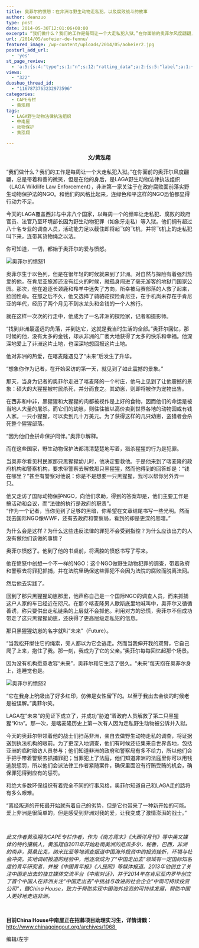 ```yaml
---
title: 奥菲尔的愤怒：在非洲与野生动物走私犯，以及腐败战斗的故事
author: deanzuo
type: post
date: 2014-05-30T12:01:06+00:00
excerpt: “我们做什么？我们的工作是每周让一个大走私犯入狱。”在你面前的奥菲尔风度翩翩，总是带着和善的微笑，但是在他的身后，是LAGA野生动物法律执法组织（LAGA Wildlife Law Enforcement），非洲第一家关注于在政府腐败面前落实野生动物保护法的NGO。和他们的风格比起来，连绿色和平这样的NGO恐怕都显得行动力不足。
url: /2014/05/aofeier-de-fennu/
featured_image: /wp-content/uploads/2014/05/aoheier2.jpg
posturl_add_url:
  - 'yes'
st_page_review:
  - 'a:5:{s:4:"type";s:1:"n";s:12:"ratting_data";a:2:{s:5:"label";a:1:{i:0;s:0:"";}s:5:"score";a:1:{i:0;s:1:"0";}}s:7:"postion";s:2:"tl";s:5:"title";s:0:"";s:11:"score_label";s:0:"";}'
views:
  - "322"
duoshuo_thread_id:
  - "1167873763232973596"
categories:
  - CAPE专栏
  - 黄泓翔
tags:
  - LAGA野生动物法律执法组织
  - 中南屋
  - 动物保护
  - 黄泓翔

---
```

<h4 style="text-align: center;">
  文/黄泓翔
</h4>

“我们做什么？我们的工作是每周让一个大走私犯入狱。”在你面前的奥菲尔风度翩翩，总是带着和善的微笑，但是在他的身后，是LAGA野生动物法律执法组织（LAGA Wildlife Law Enforcement），非洲第一家关注于在政府腐败面前落实野生动物保护法的NGO。和他们的风格比起来，连绿色和平这样的NGO恐怕都显得行动力不足。

今天的LAGA覆盖西非与中非八个国家，以每周一个的频率让走私犯、腐败的政府官员、法官乃至环境部长因为野生动物犯罪（如象牙走私）等入狱。他们拥有超过八十名专业的调查人员，活动能力足以截住即将起飞的飞机，并将飞机上的走私犯叫下来，连带其货物绳之以法。

你可知道，一切，都始于奥菲尔的爱与愤怒。

![奥菲尔的愤怒1][1] 

奥菲尔生于以色列，但是在很年轻的时候就来到了非洲。对自然与探险有着强烈热爱的他，在肯尼亚旅游还没有红火的时候，就孤身闯进了毫无游客的地狱门国家公园。那次，他在追逐长颈鹿和羚羊中迷失了方向，所幸被马赛部落的人救了起来，捡回性命。在那之后不久，他又选择了骑骆驼探险肯尼亚，在手机尚未存在于肯尼亚的年代，经历了两个月见不到水龙头和金钱的一个人旅行。

就在这样一次次的行走中，他成为了一名非洲的探险家，记者和摄影师。

“找到非洲最遥远的角落，并到达它，这就是我当时生活的全部。”奥菲尔回忆，那时候的他，没有太多的金钱，却从非洲的广袤大地获得了太多的快乐和幸福。他深深地爱上了非洲这片土地，也深深地想回报这片土地。

他对非洲的热爱，在喀麦隆遇见了“未来”后发生了升华。

“想象你作为记者，在开始采访的第一天，就见到了如此震撼的景象。”

那天，当身为记者的奥菲尔走进了喀麦隆的一个村庄，他马上见到了让他震撼的景象：硕大的大猩猩被村民杀死，并分而食之。其幼崽，则即将被作为宠物出售。

在西非和中非，黑猩猩和大猩猩的肉都被视作是上好的食物，因而他们的命运是被当地人大量的屠杀。而它们的幼崽，则往往被以高价卖到世界各地的动物园或有钱人家。一只小猩猩，可以卖到几十万美元。为了获得这样的几只幼崽，盗猎者会杀死整个猩猩部落。

“因为他们会拼命保护同伴。”奥菲尔解释。

而在这些国家，野生动物保护法都清清楚楚地写着，猎杀猩猩的行为是犯罪。

当奥菲尔看见村民家那只黑猩猩幼儿时，他决定要救他。于是他来到了喀麦隆的政府机构和警察机构，要求带警察去解救那只黑猩猩，然而他得到的回答却是：“钱在哪里？”甚至有警察对他说：你是不是想要一只黑猩猩，我可以帮你另外弄一只。

他又走访了国际动物保护NGO，向他们求助，得到的答案却是，他们主要工作是搞活动和会议，而“法律的执行是政府的职责”。  
“作为一个记者，当你见到了足够的黑暗，你希望在文章结尾书写一些光明。然而我去国际NGO像WWF，还有去政府和警察局，看到的却是更深的黑暗。”

为什么会是这样？为什么这些违反法律的罪犯不会受到指控？为什么应该出力的人没有做他们该做的事情？

奥菲尔愤怒了。他到了他的书桌前，将满腔的愤怒书写了写来。

他在愤怒中创想一个不一样的NGO：这个NGO做野生动物犯罪的调查，带着政府和警察去将罪犯抓捕，并在法院里确保这些罪犯不会因为法院的腐败而脱离法网。

然后他去实践了。

回到了那只黑猩猩幼崽那里，他声称自己是一个国际NGO的调查人员，而来抓捕这户人家的车已经近在咫尺。在那个喀麦隆男人歇斯底里地喊叫中，奥菲尔又循循善诱，称只要供出走私链条的上层就不会抓他。利用对方的恐慌，奥菲尔不但成功带走了这只黑猩猩幼崽，还获得了更高层级走私犯的信息。

那只黑猩猩幼崽的名字就叫“未来”（Future）。

“当我松开绑住它的绳索，旁人都以为它会逃走。然而当我伸开我的双臂，它自己爬了上来，抱住了我。那一刻，我成为了它的父亲。”奥菲尔每每回忆起那个场景。

因为没有机构愿意收容“未来”，奥菲尔和它生活了很久。“未来”每天抱在奥菲尔身上，连睡觉也是。

![奥菲尔的愤怒2][2] 

“它在我身上吮吸出了好多红印，仿佛是女性留下的。以至于我出去会谈的时候老是被误解。”奥菲尔笑。

LAGA在“未来”的见证下成立了，并成功“胁迫”着政府人员解救了第二只黑猩猩“Kita”。那一次，是喀麦隆历史上第一次有人因为走私野生动物被公诉并入狱。

今天的奥菲尔带领着他的战士们扫荡非洲，亲自去做野生动物走私的调查，将证据送到执法机构的眼前。为了更深入地调查，他们有时候还征集来自世界各地，包括亚洲的临时暗访人员参与；他们知道非洲的政府和警察局有多不给力，所以他们会手把手带着警察去抓捕罪犯；当罪犯上了法庭，他们知道非洲的法庭里你可以用钱逃脱惩罚，所以他们会派法律工作者紧随案件，确保里面没有行贿受贿的机会，确保罪犯得到应有的惩罚。

和绝大多数环保组织有着完全不同的行事风格，奥菲尔知道自己和LAGA走的路将有多么艰难。

“离经叛道的开拓最开始就有着自己的劣势，但是它也带来了一种新开始的可能。爱上非洲是很简单的，但是感受到非洲对我的爱，让我变成了激情澎湃的战士。”

&nbsp;

_此文作者黄泓翔为CAPE专栏作者，作为《南方周末》《大西洋月刊》等中英文媒体的特约攥稿人，黄泓翔自2011年开始赴南美洲的厄瓜多尔，秘鲁，巴西，非洲的南非，莫桑比克，纳米比亚等地调查报道中国海外投资中的投资挫折，环境与社会冲突。实地调研报道的经验中，他逐渐成为了“中国走出去”领域有一定国际知名度的青年研究者，并被《中国青年报》《人民网》等媒体报道。2013年他创立了关注中国走出去的独立媒体交流平台《中南对话》，并于2014年在肯尼亚内罗毕创立了首个中国人在非洲关注“中国走出去”中挑战与改进的社会企业“中南可持续投资公司”，暨China House，致力于帮助实现中国海外投资的可持续发展，帮助中国人更好地走进非洲。_

&nbsp;

**目前China House中南屋正在招募项目助理实习生，详情请戳：**[<span style="text-decoration: underline;">http://www.chinagoingout.org/archives/1068</span> ][3]

编辑/左宇

&nbsp;

 [1]: http://pic.yupoo.com/chenluaihr_v/DN3pWI0J/medium.jpg
 [2]: http://pic.yupoo.com/chenluaihr_v/DN3pXl1b/medium.jpg
 [3]: http://www.chinagoingout.org/archives/1068%20